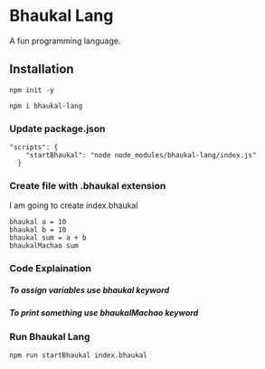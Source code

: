
# Bhaukal Lang

A fun programming language.

## Installation
```
npm init -y
```
```
npm i bhaukal-lang
```

### Update package.json
```
"scripts": {
    "startBhaukal": "node node_modules/bhaukal-lang/index.js"
  }
```

### Create file with .bhaukal extension
I am going to create index.bhaukal 
```
bhaukal a = 10
bhaukal b = 10
bhaukal sum = a + b
bhaukalMachao sum

```
### Code Explaination
##### To assign variables use bhaukal keyword
##### To print something use bhaukalMachao keyword
### Run Bhaukal Lang
```
npm run startBhaukal index.bhaukal
```